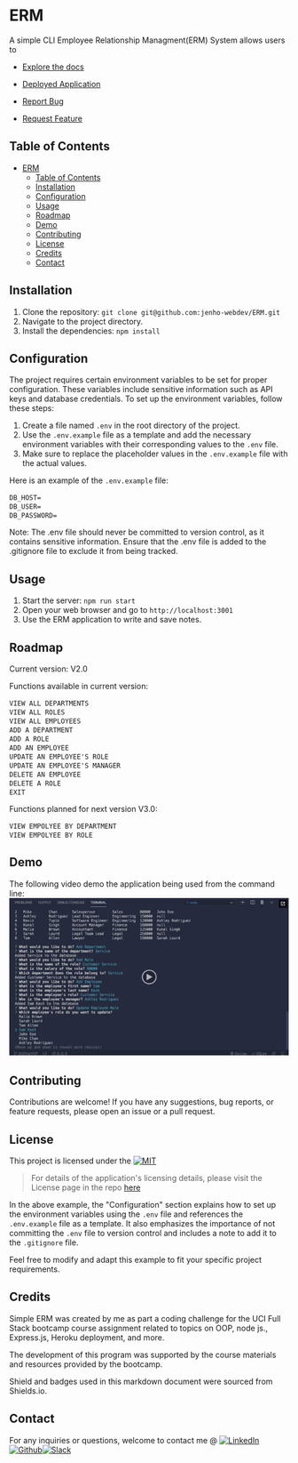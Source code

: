 # ERM
A simple CLI Employee Relationship Managment(ERM) System allows users to  

- [Explore the docs]( https://github.com/jenho-webdev/ERM)

- [Deployed Application](https://jenho-webdev.github.io/ERM/)

- [Report Bug](https://github.com/jenho-webdev/ERM/issues/)

- [Request Feature](https://github.com/jenho-webdev/ERM/issues)

## Table of Contents

- [ERM](#erm)
  - [Table of Contents](#table-of-contents)
  - [Installation](#installation)
  - [Configuration](#configuration)
  - [Usage](#usage)
  - [Roadmap](#roadmap)
  - [Demo](#demo)
  - [Contributing](#contributing)
  - [License](#license)
  - [Credits](#credits)
  - [Contact](#contact)

## Installation

1. Clone the repository: `git clone git@github.com:jenho-webdev/ERM.git`
2. Navigate to the project directory.
3. Install the dependencies: `npm install`

## Configuration

The project requires certain environment variables to be set for proper configuration. These variables include sensitive information such as API keys and database credentials. To set up the environment variables, follow these steps:

1. Create a file named `.env` in the root directory of the project.
2. Use the `.env.example` file as a template and add the necessary environment variables with their corresponding values to the `.env` file.
3. Make sure to replace the placeholder values in the `.env.example` file with the actual values.

Here is an example of the `.env.example` file:

```plaintext
DB_HOST=
DB_USER=
DB_PASSWORD=
```
Note: The .env file should never be committed to version control, as it contains sensitive information. Ensure that the .env file is added to the .gitignore file to exclude it from being tracked.

## Usage

1. Start the server: `npm run start`
2. Open your web browser and go to `http://localhost:3001`
3. Use the ERM application to write and save notes.

## Roadmap

Current version: V2.0

Functions available in current version:

```list
VIEW ALL DEPARTMENTS
VIEW ALL ROLES
VIEW ALL EMPLOYEES
ADD A DEPARTMENT
ADD A ROLE
ADD AN EMPLOYEE
UPDATE AN EMPLOYEE'S ROLE
UPDATE AN EMPLOYEE'S MANAGER
DELETE AN EMPLOYEE
DELETE A ROLE
EXIT
```

Functions planned for next version V3.0:

```list
VIEW EMPOLYEE BY DEPARTMENT
VIEW EMPOLYEE BY ROLE
```

## Demo

The following video demo the application being used from the command line:
[![demo video on v2](./assets/video-thumbnail.png)](https://youtu.be/ryJ6cZsPmUU)

## Contributing

Contributions are welcome! If you have any suggestions, bug reports, or feature requests, please open an issue or a pull request.

## License

This project is licensed under the [![MIT](https://img.shields.io/badge/License-MIT-lightgrey.svg)](https://github.com/jenho-webdev/ERM/blob/main/LICENSE)

> For details of the application's licensing details, please visit the License page in the repo [here](https://github.com/jenho-webdev/ERM/blob/main/LICENSE)
>
>
In the above example, the "Configuration" section explains how to set up the environment variables using the `.env` file and references the `.env.example` file as a template. It also emphasizes the importance of not committing the `.env` file to version control and includes a note to add it to the `.gitignore` file.

Feel free to modify and adapt this example to fit your specific project requirements.



## Credits

Simple ERM was created by me as part a coding challenge for the UCI Full Stack bootcamp course assignment related to topics on OOP, node js., Express.js, Heroku deployment, and more.

The development of this program was supported by the course materials and resources provided by the bootcamp.

Shield and badges used in this markdown document were sourced from Shields.io.

## Contact

For any inquiries or questions, welcome to contact me @
[![LinkedIn][linkedin-shield]](https://www.linkedin.com/in/jen-h-202a1723/)[![Github][Github-shield]](https://github.com/jenho-webdev/Personal-Portfolio)[![Slack][slack-shield]](https://jenworkspace-as73396.slack.com/archives/C052QLTJQHG)

<!-- MARKDOWN LINKS & IMAGES -->
<!-- https://www.markdownguide.org/basic-syntax/#reference-style-links -->
[linkedin-shield]: https://img.shields.io/badge/-LinkedIn-black.svg?style=for-the-badge&logo=linkedin&colorB=555
[Github-shield]:https://img.shields.io/badge/GitHub-100000?style=for-the-badge&logo=github&logoColor=white
[slack-shield]:https://img.shields.io/badge/Slack-4A154B?style=for-the-badge&logo=slack&logoColor=white
